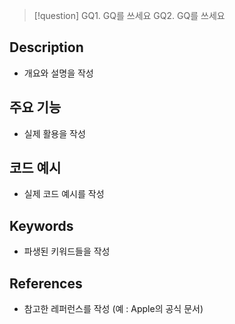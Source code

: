 >[!question]
>GQ1. GQ를 쓰세요
>GQ2. GQ를 쓰세요
## Description

- 개요와 설명을 작성

## 주요 기능

+ 실제 활용을 작성

## 코드 예시

+ 실제 코드 예시를 작성

## Keywords

+ 파생된 키워드들을 작성

## References

- 참고한 레퍼런스를 작성 (예 : Apple의 공식 문서)